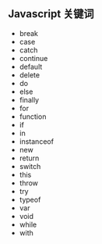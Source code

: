 ## Javascript 关键词

  - break
  - case
  - catch
  - continue
  - default
  - delete
  - do
  - else
  - finally
  - for
  - function
  - if
  - in
  - instanceof
  - new
  - return
  - switch
  - this
  - throw
  - try
  - typeof
  - var
  - void
  - while
  - with
